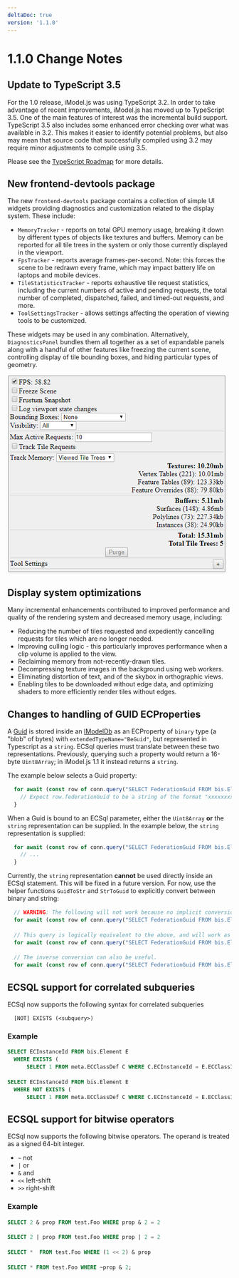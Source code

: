 ```yaml
---
deltaDoc: true
version: '1.1.0'
---
```

# 1.1.0 Change Notes

## Update to TypeScript 3.5

For the 1.0 release, iModel.js was using TypeScript 3.2. In order to take advantage of recent improvements, iModel.js has moved up to TypeScript 3.5. One of the main features of interest was the incremental build support. TypeScript 3.5 also includes some enhanced error checking over what was available in 3.2. This makes it easier to identify potential problems, but also may mean that source code that successfully compiled using 3.2 may require minor adjustments to compile using 3.5.

Please see the [TypeScript Roadmap](https://github.com/Microsoft/TypeScript/wiki/Roadmap) for more details.

## New frontend-devtools package

The new `frontend-devtools` package contains a collection of simple UI widgets providing diagnostics and customization related to the display system. These include:

  * `MemoryTracker` - reports on total GPU memory usage, breaking it down by different types of objects like textures and buffers. Memory can be reported for all tile trees in the system or only those currently displayed in the viewport.
  * `FpsTracker` - reports average frames-per-second. Note: this forces the scene to be redrawn every frame, which may impact battery life on laptops and mobile devices.
  * `TileStatisticsTracker` - reports exhaustive tile request statistics, including the current numbers of active and pending requests, the total number of completed, dispatched, failed, and timed-out requests, and more.
  * `ToolSettingsTracker` - allows settings affecting the operation of viewing tools to be customized.

These widgets may be used in any combination. Alternatively, `DiagnosticsPanel` bundles them all together as a set of expandable panels along with a handful of other features like freezing the current scene, controlling display of tile bounding boxes, and hiding particular types of geometry.

![Diagnostics Panel](./assets/diagnostics_panel.png)

## Display system optimizations

Many incremental enhancements contributed to improved performance and quality of the rendering system and decreased memory usage, including:

  * Reducing the number of tiles requested and expediently cancelling requests for tiles which are no longer needed.
  * Improving culling logic - this particularly improves performance when a clip volume is applied to the view.
  * Reclaiming memory from not-recently-drawn tiles.
  * Decompressing texture images in the background using web workers.
  * Eliminating distortion of text, and of the skybox in orthographic views.
  * Enabling tiles to be downloaded without edge data, and optimizing shaders to more efficiently render tiles without edges.


## Changes to handling of GUID ECProperties

A [Guid](https://www.imodeljs.org/v1/reference/bentleyjs-core/ids/guid) is stored inside an [IModelDb](https://www.imodeljs.org/v1/reference/imodeljs-backend/imodels/imodeldb) as an ECProperty of `binary` type (a "blob" of bytes) with `extendedTypeName="BeGuid"`, but represented in Typescript as a `string`. ECSql queries must translate between these two representations. Previously, querying such a property would return a 16-byte `Uint8Array`; in iModel.js 1.1 it instead returns a `string`.

The example below selects a Guid property:
```ts
  for await (const row of conn.query("SELECT FederationGuid FROM bis.Element WHERE FederationGuid IS NOT NULL")) {
    // Expect row.federationGuid to be a string of the format "xxxxxxxx-xxxx-xxxx-xxxx-xxxxxxxxxxxx"
  }
```

When a Guid is bound to an ECSql parameter, either the `Uint8Array` **or** the `string` representation can be supplied. In the example below, the `string` representation is supplied:
```ts
  for await (const row of conn.query("SELECT FederationGuid FROM bis.Element WHERE FederationGuid = ?", ["xxxxxxxx-xxxx-xxxx-xxxx-xxxxxxxxxxxx"])) {
    // ...
  }
```

Currently, the `string` representation **cannot** be used directly inside an ECSql statement. This will be fixed in a future version. For now, use the helper functions `GuidToStr` and `StrToGuid` to explicitly convert between binary and string:
```ts
  // WARNING: The following will not work because no implicit conversion between BINARY and STRING is performed.
  for await (const row of conn.query("SELECT FederationGuid FROM bis.Element WHERE FederationGuid = 'xxxxxxxx-xxxx-xxxx-xxxx-xxxxxxxxxxxx'")) { /* */ }

  // This query is logically equivalent to the above, and will work as expected because the string is explicitly converted to a blob.
  for await (const row of conn.query("SELECT FederationGuid FROM bis.Element WHERE FederationGuid = StrToGuid('xxxxxxxx-xxxx-xxxx-xxxx-xxxxxxxxxxxx')")) { /* */ }

  // The inverse conversion can also be useful.
  for await (const row of conn.query("SELECT FederationGuid FROM bis.Element WHERE GuidToStr(FederationGuid) = 'xxxxxxxx-xxxx-xxxx-xxxx-xxxxxxxxxxxx'")) { /* */ }
```

## ECSQL support for correlated subqueries

ECSql now supports the following syntax for correlated subqueries
```
  [NOT] EXISTS (<subquery>)
```
### Example
```sql
SELECT ECInstanceId FROM bis.Element E
  WHERE EXISTS (
      SELECT 1 FROM meta.ECClassDef C WHERE C.ECInstanceId = E.ECClassId AND C.Name='Pump')

SELECT ECInstanceId FROM bis.Element E
  WHERE NOT EXISTS (
      SELECT 1 FROM meta.ECClassDef C WHERE C.ECInstanceId = E.ECClassId AND C.Name='Pump')

```

## ECSQL support for bitwise operators

ECSql now supports the following bitwise operators. The operand is treated as a signed 64-bit integer.

  * `~` not
  * `|` or
  * `&` and
  * `<<` left-shift
  * `>>` right-shift

### Example
```sql
SELECT 2 & prop FROM test.Foo WHERE prop & 2 = 2

SELECT 2 | prop FROM test.Foo WHERE prop | 2 = 2

SELECT *  FROM test.Foo WHERE (1 << 2) & prop

SELECT * FROM test.Foo WHERE ~prop & 2;
```

